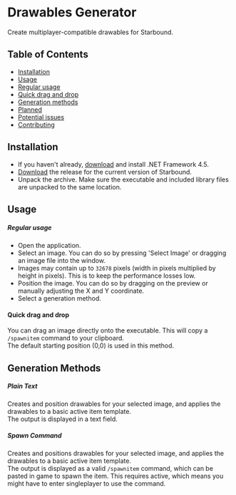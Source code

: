 # Drawables Generator
Create multiplayer-compatible drawables for Starbound.

## Table of Contents
- [Installation](#installation)
- [Usage](#usage)
 - [Regular usage](#regular-usage)
 - [Quick drag and drop](#quick-drag-and-drop)
- [Generation methods](#generation-methods)
- [Planned](#planned)
- [Potential issues](#potential-issues)
- [Contributing](#contributing)

## Installation
* If you haven't already, [download](https://www.microsoft.com/en-us/download/details.aspx?id=30653) and install .NET Framework 4.5.
* [Download](https://github.com/Silverfeelin/Drawables-Generator/releases) the release for the current version of Starbound.
* Unpack the archive. Make sure the executable and included library files are unpacked to the same location.

## Usage

##### Regular usage
* Open the application.
* Select an image. You can do so by pressing 'Select Image' or dragging an image file into the window.
 * Images may contain up to `32678` pixels (width in pixels multiplied by height in pixels). This is to keep the performance losses low.
* Position the image. You can do so by dragging on the preview or manually adjusting the X and Y coordinate.
* Select a generation method.

#### Quick drag and drop
You can drag an image directly onto the executable. This will copy a `/spawnitem` command to your clipboard.  
The default starting position (0,0) is used in this method.

## Generation Methods

##### Plain Text
Creates and position drawables for your selected image, and applies the drawables to a basic active item template.  
The output is displayed in a text field.

##### Spawn Command
Creates and positions drawables for your selected image, and applies the drawables to a basic active item template.  
The output is displayed as a valid `/spawnitem` command, which can be pasted in game to spawn the item.
This requires active, which means you might have to enter singleplayer to use the command.
